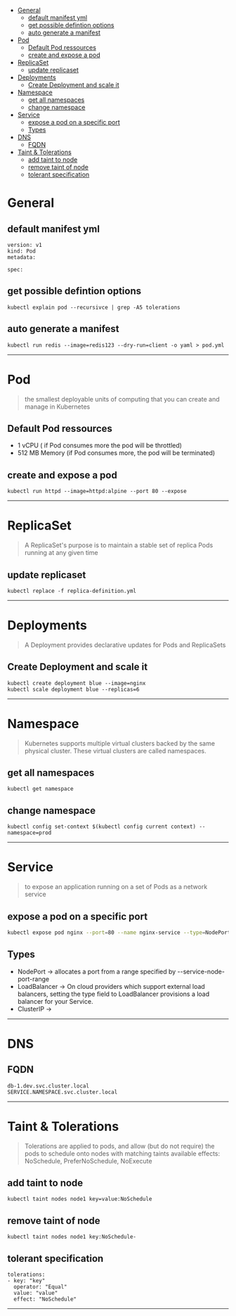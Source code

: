 <!--ts-->
   * [General](#general)
      * [default manifest yml](#default-manifest-yml)
      * [get possible defintion options](#get-possible-defintion-options)
      * [auto generate a manifest](#auto-generate-a-manifest)
   * [Pod](#pod)
      * [Default Pod ressources](#default-pod-ressources)
      * [create and expose a pod](#create-and-expose-a-pod)
   * [ReplicaSet](#replicaset)
      * [update replicaset](#update-replicaset)
   * [Deployments](#deployments)
      * [Create Deployment and scale it](#create-deployment-and-scale-it)
   * [Namespace](#namespace)
      * [get all namespaces](#get-all-namespaces)
      * [change namespace](#change-namespace)
   * [Service](#service)
      * [expose a pod on a specific port](#expose-a-pod-on-a-specific-port)
      * [Types](#types)
   * [DNS](#dns)
      * [FQDN](#fqdn)
   * [Taint &amp; Tolerations](#taint--tolerations)
      * [add taint to node](#add-taint-to-node)
      * [remove taint of node](#remove-taint-of-node)
      * [tolerant specification](#tolerant-specification)

<!-- Added by: morelly_t1, at: Tue 03 Nov 2020 03:15:11 PM CET -->

<!--te-->

# General
## default manifest yml
```
version: v1
kind: Pod
metadata:

spec:

```

## get possible defintion options
```
kubectl explain pod --recursivce | grep -A5 tolerations 
```

## auto generate a manifest 
```
kubectl run redis --image=redis123 --dry-run=client -o yaml > pod.yml
```
---
# Pod
>the smallest deployable units of computing that you can create and manage in Kubernetes 

## Default Pod ressources
* 1 vCPU ( if Pod consumes more the pod will be throttled)
* 512 MB Memory (if Pod consumes more, the pod will be terminated)


## create and expose a pod
```
kubectl run httpd --image=httpd:alpine --port 80 --expose
```
---

# ReplicaSet
> A ReplicaSet's purpose is to maintain a stable set of replica Pods running at any given time

## update replicaset
```
kubectl replace -f replica-definition.yml
```
---
# Deployments
> A Deployment provides declarative updates for Pods and ReplicaSets

## Create Deployment and scale it
```
kubectl create deployment blue --image=nginx 
kubectl scale deployment blue --replicas=6
```

---
# Namespace
> Kubernetes supports multiple virtual clusters backed by the same physical cluster. These virtual clusters are called namespaces.

## get all namespaces
```
kubectl get namespace
```
## change namespace
```
kubectl config set-context $(kubectl config current context) --namespace=prod
```
---
# Service
> to expose an application running on a set of Pods as a network service

## expose a pod on a specific port
```bash
kubectl expose pod nginx --port=80 --name nginx-service --type=NodePort --dry-run=client -o yaml
```

## Types
* NodePort -> allocates a port from a range specified by --service-node-port-range
* LoadBalancer -> On cloud providers which support external load balancers, setting the type field to LoadBalancer provisions a load balancer for your Service.
* ClusterIP -> 
---
# DNS 
## FQDN
```
db-1.dev.svc.cluster.local
SERVICE.NAMESPACE.svc.cluster.local
```
---

# Taint & Tolerations
> Tolerations are applied to pods, and allow (but do not require) the pods to schedule onto nodes with matching taints
> available effects: NoSchedule, PreferNoSchedule, NoExecute
## add taint to node
```
kubectl taint nodes node1 key=value:NoSchedule
```
## remove taint of node
```
kubectl taint nodes node1 key:NoSchedule-
```

## tolerant specification
```
tolerations:
- key: "key"
  operator: "Equal"
  value: "value"
  effect: "NoSchedule"
``` 

---

